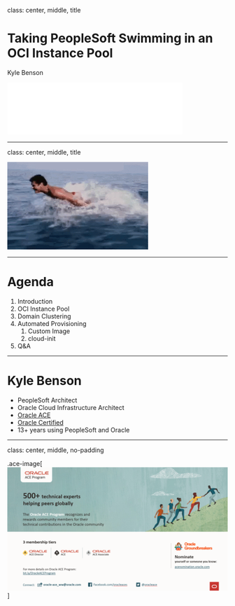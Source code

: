 class: center, middle, title

# Taking PeopleSoft Swimming in an OCI Instance Pool

Kyle Benson

![psadmin.io](images/psadmin_io_white.png)

---
class: center, middle, title

![:img swimming, 90%](images/swim.gif)

---

# Agenda

1. Introduction
1. OCI Instance Pool
1. Domain Clustering 
1. Automated Provisioning
    1. Custom Image
    1. cloud-init
1. Q&A

---

# Kyle Benson

* PeopleSoft Architect
* Oracle Cloud Infrastructure Architect
* [Oracle ACE](https://psadmin.io/ace-kyle)
* [Oracle Certified](https://www.youracclaim.com/users/kyle-benson/badges)
* 13+ years using PeopleSoft and Oracle

---
class: center, middle, no-padding

.ace-image[![ACE Program](images/ace.png)]
